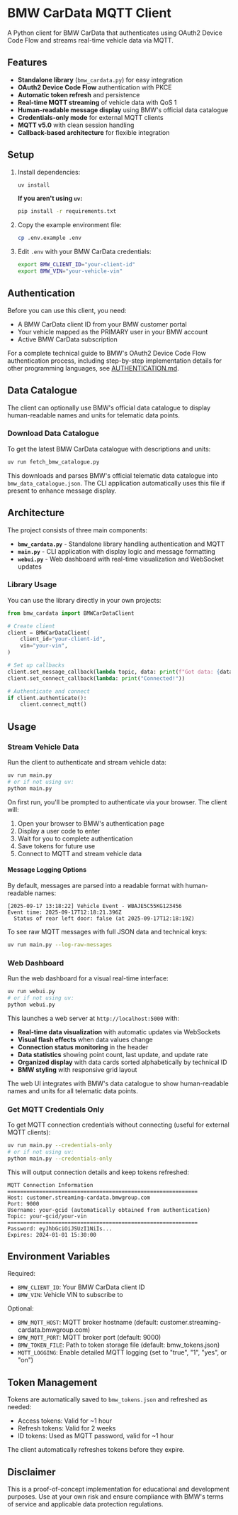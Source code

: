 # BMW CarData MQTT Client

A Python client for BMW CarData that authenticates using OAuth2 Device Code Flow and streams real-time vehicle data via MQTT.

## Features

- **Standalone library** (`bmw_cardata.py`) for easy integration
- **OAuth2 Device Code Flow** authentication with PKCE
- **Automatic token refresh** and persistence
- **Real-time MQTT streaming** of vehicle data with QoS 1
- **Human-readable message display** using BMW's official data catalogue
- **Credentials-only mode** for external MQTT clients
- **MQTT v5.0** with clean session handling
- **Callback-based architecture** for flexible integration

## Setup

1. Install dependencies:

   ```bash
   uv install
   ```

   **If you aren't using `uv`:**

   ```bash
   pip install -r requirements.txt
   ```

2. Copy the example environment file:

   ```bash
   cp .env.example .env
   ```

3. Edit `.env` with your BMW CarData credentials:
   ```bash
   export BMW_CLIENT_ID="your-client-id"
   export BMW_VIN="your-vehicle-vin"
   ```

## Authentication

Before you can use this client, you need:

- A BMW CarData client ID from your BMW customer portal
- Your vehicle mapped as the PRIMARY user in your BMW account
- Active BMW CarData subscription

For a complete technical guide to BMW's OAuth2 Device Code Flow authentication process, including step-by-step implementation details for other programming languages, see [AUTHENTICATION.md](AUTHENTICATION.md).

## Data Catalogue

The client can optionally use BMW's official data catalogue to display human-readable names and units for telematic data points.

### Download Data Catalogue

To get the latest BMW CarData catalogue with descriptions and units:

```bash
uv run fetch_bmw_catalogue.py
```

This downloads and parses BMW's official telematic data catalogue into `bmw_data_catalogue.json`. The CLI application automatically uses this file if present to enhance message display.

## Architecture

The project consists of three main components:

- **`bmw_cardata.py`** - Standalone library handling authentication and MQTT
- **`main.py`** - CLI application with display logic and message formatting
- **`webui.py`** - Web dashboard with real-time visualization and WebSocket updates

### Library Usage

You can use the library directly in your own projects:

```python
from bmw_cardata import BMWCarDataClient

# Create client
client = BMWCarDataClient(
    client_id="your-client-id",
    vin="your-vin",
)

# Set up callbacks
client.set_message_callback(lambda topic, data: print(f"Got data: {data}"))
client.set_connect_callback(lambda: print("Connected!"))

# Authenticate and connect
if client.authenticate():
    client.connect_mqtt()
```

## Usage

### Stream Vehicle Data

Run the client to authenticate and stream vehicle data:

```bash
uv run main.py
# or if not using uv:
python main.py
```

On first run, you'll be prompted to authenticate via your browser. The client will:

1. Open your browser to BMW's authentication page
2. Display a user code to enter
3. Wait for you to complete authentication
4. Save tokens for future use
5. Connect to MQTT and stream vehicle data

#### Message Logging Options

By default, messages are parsed into a readable format with human-readable names:

```
[2025-09-17 13:18:22] Vehicle Event - WBAJE5C55KG123456
Event time: 2025-09-17T12:18:21.396Z
  Status of rear left door: false (at 2025-09-17T12:18:19Z)
```

To see raw MQTT messages with full JSON data and technical keys:

```bash
uv run main.py --log-raw-messages
```

### Web Dashboard

Run the web dashboard for a visual real-time interface:

```bash
uv run webui.py
# or if not using uv:
python webui.py
```

This launches a web server at `http://localhost:5000` with:

- **Real-time data visualization** with automatic updates via WebSockets
- **Visual flash effects** when data values change
- **Connection status monitoring** in the header
- **Data statistics** showing point count, last update, and update rate
- **Organized display** with data cards sorted alphabetically by technical ID
- **BMW styling** with responsive grid layout

The web UI integrates with BMW's data catalogue to show human-readable names and units for all telematic data points.

### Get MQTT Credentials Only

To get MQTT connection credentials without connecting (useful for external MQTT clients):

```bash
uv run main.py --credentials-only
# or if not using uv:
python main.py --credentials-only
```

This will output connection details and keep tokens refreshed:

```
MQTT Connection Information
============================================================
Host: customer.streaming-cardata.bmwgroup.com
Port: 9000
Username: your-gcid (automatically obtained from authentication)
Topic: your-gcid/your-vin
============================================================
Password: eyJhbGciOiJSUzI1NiIs...
Expires: 2024-01-01 15:30:00
```

## Environment Variables

Required:

- `BMW_CLIENT_ID`: Your BMW CarData client ID
- `BMW_VIN`: Vehicle VIN to subscribe to

Optional:

- `BMW_MQTT_HOST`: MQTT broker hostname (default: customer.streaming-cardata.bmwgroup.com)
- `BMW_MQTT_PORT`: MQTT broker port (default: 9000)
- `BMW_TOKEN_FILE`: Path to token storage file (default: bmw_tokens.json)
- `MQTT_LOGGING`: Enable detailed MQTT logging (set to "true", "1", "yes", or "on")

## Token Management

Tokens are automatically saved to `bmw_tokens.json` and refreshed as needed:

- Access tokens: Valid for ~1 hour
- Refresh tokens: Valid for 2 weeks
- ID tokens: Used as MQTT password, valid for ~1 hour

The client automatically refreshes tokens before they expire.

## Disclaimer

This is a proof-of-concept implementation for educational and development purposes. Use at your own risk and ensure compliance with BMW's terms of service and applicable data protection regulations.

